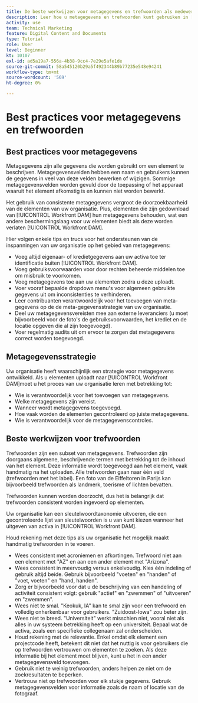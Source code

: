```yaml
---
title: De beste werkwijzen voor metagegevens en trefwoorden als medewerker begrijpen
description: Leer hoe u metagegevens en trefwoorden kunt gebruiken in [!UICONTROL Workfront DAM] om een middel te beschrijven om de doorzoekbaarheid van de activa van uw organisatie te verhogen.
activity: use
team: Technical Marketing
feature: Digital Content and Documents
type: Tutorial
role: User
level: Beginner
kt: 10107
exl-id: ad5a19a7-556a-4b38-9cc4-7e29e5afe1de
source-git-commit: 58a545120b29a5f492344b89b77235e548e94241
workflow-type: tm+mt
source-wordcount: '569'
ht-degree: 0%

---
```


# Best practices voor metagegevens en trefwoorden

## Best practices voor metagegevens

Metagegevens zijn alle gegevens die worden gebruikt om een element te beschrijven. Metagegevensvelden hebben een naam en gebruikers kunnen de gegevens in veel van deze velden bewerken of wijzigen. Sommige metagegevensvelden worden gevuld door de toepassing of het apparaat waaruit het element afkomstig is en kunnen niet worden bewerkt.

Het gebruik van consistente metagegevens vergroot de doorzoekbaarheid van de elementen van uw organisatie. Plus, elementen die zijn gedownload van [!UICONTROL Workfront DAM] hun metagegevens behouden, wat een andere beschermingslaag voor uw elementen biedt als deze worden verlaten [!UICONTROL Workfront DAM].

Hier volgen enkele tips en trucs voor het ondersteunen van de inspanningen van uw organisatie op het gebied van metagegevens:

* Voeg altijd eigenaar- of kredietgegevens aan uw activa toe ter identificatie buiten [!UICONTROL Workfront DAM].
* Voeg gebruiksvoorwaarden voor door rechten beheerde middelen toe om misbruik te voorkomen.
* Voeg metagegevens toe aan uw elementen zodra u deze uploadt.
* Voer vooraf bepaalde dropdown menu&#39;s voor algemeen gebruikte gegevens uit om inconsistenties te verhinderen.
* Leer contribuanten verantwoordelijk voor het toevoegen van meta-gegevens op de de meta-gegevensstrategie van uw organisatie.
* Deel uw metagegevensvereisten mee aan externe leveranciers (u moet bijvoorbeeld voor de foto&#39;s de gebruiksvoorwaarden, het krediet en de locatie opgeven die al zijn toegevoegd).
* Voer regelmatig audits uit om ervoor te zorgen dat metagegevens correct worden toegevoegd.

## Metagegevensstrategie

Uw organisatie heeft waarschijnlijk een strategie voor metagegevens ontwikkeld. Als u elementen uploadt naar [!UICONTROL Workfront DAM]moet u het proces van uw organisatie leren met betrekking tot:

* Wie is verantwoordelijk voor het toevoegen van metagegevens.
* Welke metagegevens zijn vereist.
* Wanneer wordt metagegevens toegevoegd.
* Hoe vaak worden de elementen gecontroleerd op juiste metagegevens.
* Wie is verantwoordelijk voor de metagegevenscontroles.

## Beste werkwijzen voor trefwoorden

Trefwoorden zijn een subset van metagegevens. Trefwoorden zijn doorgaans algemene, beschrijvende termen met betrekking tot de inhoud van het element. Deze informatie wordt toegevoegd aan het element, vaak handmatig na het uploaden. Alle trefwoorden gaan naar één veld (trefwoorden met het label). Een foto van de Eiffeltoren in Parijs kan bijvoorbeeld trefwoorden als landmerk, toerisme of lichten bevatten.

Trefwoorden kunnen worden doorzocht, dus het is belangrijk dat trefwoorden consistent worden ingevoerd op elementen.

Uw organisatie kan een sleutelwoordtaxonomie uitvoeren, die een gecontroleerde lijst van sleutelwoorden is u van kunt kiezen wanneer het uitgeven van activa in [!UICONTROL Workfront DAM].

Houd rekening met deze tips als uw organisatie het mogelijk maakt handmatig trefwoorden in te voeren.

* Wees consistent met acroniemen en afkortingen. Trefwoord niet aan een element met &quot;AZ&quot; en aan een ander element met &quot;Arizona&quot;.
* Wees consistent in meervoudig versus enkelvoudig. Kies één indeling of gebruik altijd beide. Gebruik bijvoorbeeld &quot;voeten&quot; en &quot;handen&quot; of &quot;voet, voeten&quot; en &quot;hand, handen&quot;.
* Zorg er bijvoorbeeld voor dat u de beschrijving van een handeling of activiteit consistent volgt: gebruik &quot;actief&quot; en &quot;zwemmen&quot; of &quot;uitvoeren&quot; en &quot;zwemmen&quot;.
* Wees niet te smal. &quot;Keokuk, IA&quot; kan te smal zijn voor een trefwoord en volledig onherkenbaar voor gebruikers. &quot;Zuidoost-Iowa&quot; zou beter zijn.
* Wees niet te breed. &quot;Universiteit&quot; werkt misschien niet, vooral niet als alles in uw systeem betrekking heeft op een universiteit. Bepaal wat de activa, zoals een specifieke collegenaam zal onderscheiden.
* Houd rekening met de relevantie. Enkel omdat elk element een projectcode heeft, betekent dit niet dat het nuttig is voor gebruikers die op trefwoorden vertrouwen om elementen te zoeken. Als deze informatie bij het element moet blijven, kunt u het in een ander metagegevensveld toevoegen.
* Gebruik niet te weinig trefwoorden, anders helpen ze niet om de zoekresultaten te beperken.
* Vertrouw niet op trefwoorden voor elk stukje gegevens. Gebruik metagegevensvelden voor informatie zoals de naam of locatie van de fotograaf.
